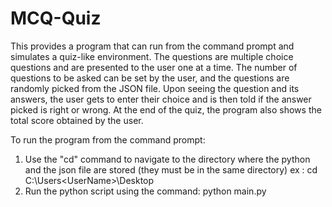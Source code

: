 # MCQ-Quiz

This provides a program that can run from the command prompt and simulates a quiz-like environment. The questions are multiple choice questions and are presented to the user one at a time. The number of questions to be asked can be set by the user, and the questions are randomly picked from the JSON file. Upon seeing the question and its answers, the user gets to enter their choice and is then told if the answer picked is right or wrong. At the end of the quiz, the program also shows the total score obtained by the user.

To run the program from the command prompt:
1. Use the "cd" command to navigate to the directory where the python and the json file are stored   (they must be in the same directory)
   ex : cd C:\Users\<UserName>\Desktop
2. Run the python script using the command:
   python main.py 
